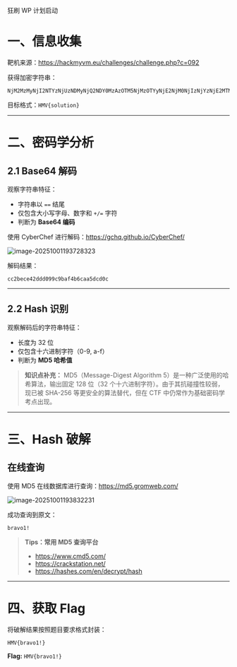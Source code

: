 狂刷 WP 计划启动

# 一、信息收集

靶机来源：https://hackmyvm.eu/challenges/challenge.php?c=092

获得加密字符串：

```
NjM2MzMyNjI2NTYzNjUzNDMyNjQ2NDY0MzAzOTM5NjMzOTYyNjE2NjM0NjIzNjYzNjE2MTM1NjQ2MzY0MzA2Mw==
```

目标格式：`HMV{solution}`

---

# 二、密码学分析

## 2.1 Base64 解码

观察字符串特征：

- 字符串以 `==` 结尾
- 仅包含大小写字母、数字和 `+/=` 字符
- 判断为 **Base64 编码**

使用 CyberChef 进行解码：https://gchq.github.io/CyberChef/

![image-20251001193728323](http://7r1UMPHK.github.io/image/20251001214949057.webp)

解码结果：

```
cc2bece42ddd099c9baf4b6caa5dcd0c
```

---

## 2.2 Hash 识别

观察解码后的字符串特征：

- 长度为 32 位
- 仅包含十六进制字符（0-9, a-f）
- 判断为 **MD5 哈希值**

> **知识点补充：**
> MD5（Message-Digest Algorithm 5）是一种广泛使用的哈希算法，输出固定 128 位（32 个十六进制字符）。由于其抗碰撞性较弱，现已被 SHA-256 等更安全的算法替代，但在 CTF 中仍常作为基础密码学考点出现。

---

# 三、Hash 破解

## 在线查询

使用 MD5 在线数据库进行查询：https://md5.gromweb.com/

![image-20251001193832231](http://7r1UMPHK.github.io/image/20251001214953069.webp)

成功查询到原文：

```
bravo1!
```

> **Tips：常用 MD5 查询平台**
>
> - https://www.cmd5.com/
> - https://crackstation.net/
> - https://hashes.com/en/decrypt/hash

---

# 四、获取 Flag

将破解结果按照题目要求格式封装：

```
HMV{bravo1!}
```

**Flag:** `HMV{bravo1!}`